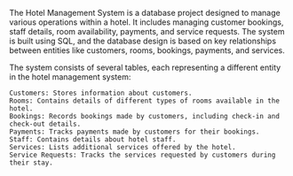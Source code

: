 The Hotel Management System is a database project designed to manage various operations within a hotel. It includes managing customer bookings, staff details, room availability, payments, and service requests. The system is built using SQL, and the database design is based on key relationships between entities like customers, rooms, bookings, payments, and services.

The system consists of several tables, each representing a different entity in the hotel management system:

    Customers: Stores information about customers.
    Rooms: Contains details of different types of rooms available in the hotel.
    Bookings: Records bookings made by customers, including check-in and check-out details.
    Payments: Tracks payments made by customers for their bookings.
    Staff: Contains details about hotel staff.
    Services: Lists additional services offered by the hotel.
    Service Requests: Tracks the services requested by customers during their stay.
